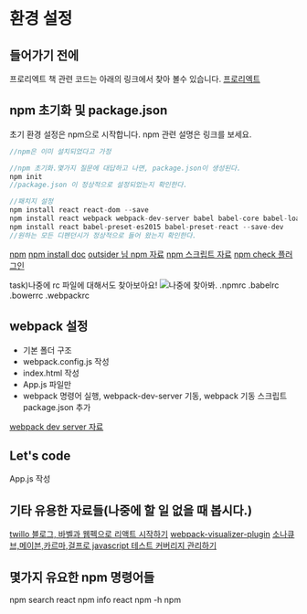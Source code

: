# 환경 설정

## 들어가기 전에
프로리엑트 책 관련 코드는 아래의 링크에서 찾아 볼수 있습니다.
[프로리엑트](https://github.com/pro-react/)

## npm 초기화 및 package.json
초기 환경 설정은 npm으로 시작합니다. npm 관련 설명은 링크를 보세요.


~~~javascript
//npm은 이미 설치되었다고 가정

//npm 초기화.몇가지 질문에 대답하고 나면, package.json이 생성된다.
npm init
//package.json 이 정상적으로 설정되었는지 확인한다.

//패치지 설정
npm install react react-dom --save
npm install react webpack webpack-dev-server babel babel-core babel-loader --save-dev
npm install react babel-preset-es2015 babel-preset-react --save-dev
//원하는 모든 디펜던시가 정상적으로 들어 왔는지 확인한다.
~~~

[npm](https://www.npmjs.com/)
[npm install doc](https://docs.npmjs.com/cli/install)
[outsider 님 npm 자료](https://blog.outsider.ne.kr/665)
[npm 스크립트 자료](https://docs.npmjs.com/misc/scripts)
[npm check 플러그인](https://github.com/dylang/npm-check)

task)나중에 rc 파일에 대해서도 찾아보아요!
![나중에 찾아봐.](https://librewiki.net/images/c/cd/%ED%95%84%EC%9A%94%ED%95%9C%EB%A7%8C%ED%81%BC%EC%9D%80%EB%B3%B4%EC%97%AC%EC%A4%AC%EB%8B%A4%EC%9D%B4%EC%9D%B4%EC%83%81%EC%9D%80%EB%B3%B4%EC%97%AC%EC%A3%BC%EC%A7%80%EC%95%8A%EB%8A%94%EB%8B%A4.jpg)
.npmrc
.babelrc
.bowerrc
.webpackrc
## webpack 설정

* 기본 폴더 구조
* webpack.config.js 작성
* index.html 작성
* App.js 파일만
* webpack 명령어 실행, webpack-dev-server 기동, webpack 기동 스크립트 package.json 추가

[webpack dev server 자료](https://webpack.github.io/docs/webpack-dev-server.html)
## Let's code
App.js 작성

## 기타 유용한 자료들(나중에 할 일 없을 때 봅시다.)
[twillo 블로그, 바벨과 웹펙으로 리액트 시작하기](https://www.twilio.com/blog/2015/08/setting-up-react-for-es6-with-webpack-and-babel-2.html)
[webpack-visualizer-plugin](https://www.npmjs.com/package/webpack-visualizer-plugin)
[소나큐브,메이븐,카르마,걸프로 javascript 테스트 커버리지 관리하기](https://blog.akquinet.de/2014/11/25/js-test-coverage/)

## 몇가지 유요한 npm 명령어들
npm search react
npm info react
npm <cmd> -h
npm
